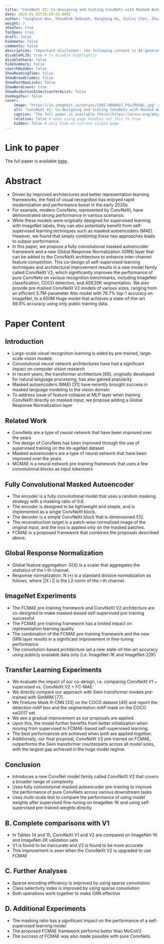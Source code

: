 ```yaml
---
title: "ConvNeXt V2: Co-designing and Scaling ConvNets with Masked Autoencoders"
date: 2023-01-02T18:59:31.000Z
author: "Sanghyun Woo, Shoubhik Debnath, Ronghang Hu, Xinlei Chen, Zhuang Liu, In So Kweon, Saining Xie"
weight: 2
showToc: true
TocOpen: true
draft: false
hidemeta: false
comments: false
description: "Important disclaimer: the following content is AI-generated, please make sure to fact check the presented information by reading the full paper."
disableHLJS: true # to disable highlightjs
disableShare: false
hideSummary: false
searchHidden: false
ShowReadingTime: false
ShowBreadCrumbs: false
ShowPostNavLinks: false
ShowWordCount: true
ShowRssButtonInSectionTermList: false
UseHugoToc: false
cover:
    image: "https://ik.imagekit.io/smryai/2301-00808v1_P5uJR8oBi.jpg" # image path/url
    alt: "ConvNeXt V2: Co-designing and Scaling ConvNets with Masked Autoencoders" # alt text
    caption: "The full paper is available [here](https://arxiv.org/abs/2301.00808)." # display caption under cover
    relative: false # when using page bundles set this to true
    hidden: false # only hide on current single page
---
```


# Link to paper
The full paper is available [here](https://arxiv.org/abs/2301.00808).


# Abstract
- Driven by improved architectures and better representation learning frameworks, the field of visual recognition has enjoyed rapid modernization and performance boost in the early 2020s.
- For example, modern ConvNets, represented by ConvNeXt, have demonstrated strong performance in various scenarios.
- While these models were originally designed for supervised learning with ImageNet labels, they can also potentially benefit from self-supervised learning techniques such as masked autoencoders (MAE). However, we found that simply combining these two approaches leads to subpar performance.
- In this paper, we propose a fully convolutional masked autoencoder framework and a new Global Response Normalization (GRN) layer that can be added to the ConvNeXt architecture to enhance inter-channel feature competition. This co-design of self-supervised learning techniques and architectural improvement results in a new model family called ConvNeXt V2, which significantly improves the performance of pure ConvNets on various recognition benchmarks, including ImageNet classification, COCO detection, and ADE20K segmentation. We also provide pre-trained ConvNeXt V2 models of various sizes, ranging from an efficient 3.7M-parameter Atto model with 76.7% top-1 accuracy on ImageNet, to a 650M Huge model that achieves a state-of-the-art 88.9% accuracy using only public training data.

# Paper Content

## Introduction
- Large-scale visual recognition learning is aided by pre-trained, large-scale vision models
- Convolutional neural network architectures have had a significant impact on computer vision research
- In recent years, the transformer architecture [68], originally developed for natural language processing, has also gained popularity
- Masked autoencoders (MAE) [31] have recently brought success in masked language modeling to the vision domain
- To address issue of feature collapse at MLP layer when training ConvNeXt directly on masked input, we propose adding a Global Response Normalization layer

## Related Work
- ConvNets are a type of neural network that have been improved over the years
- The design of ConvNets has been improved through the use of supervised training on the Im-ageNet dataset
- Masked autoencoders are a type of neural network that have been improved over the years
- MCMAE is a neural network pre-training framework that uses a few convolutional blocks as input tokenizers

## Fully Convolutional Masked Autoencoder
- The encoder is a fully convolutional model that uses a random masking strategy with a masking ratio of 0.6.
- The encoder is designed to be lightweight and simple, and is implemented as a single ConvNeXt block.
- The decoder is a simple ConvNeXt block that is dimensioned 512.
- The reconstruction target is a patch-wise normalized image of the original input, and the loss is applied only on the masked patches.
- FCMAE is a proposed framework that combines the proposals described above.

## Global Response Normalization
- Global feature aggregation: G(X) is a scalar that aggregates the statistics of the i-th channel.
- Response normalization: N (•) is a standard divisive normalization as follows, where ||X i || is the L2-norm of the i-th channel.

## ImageNet Experiments
- The FCMAE pre-training framework and ConvNeXt V2 architecture are co-designed to make masked-based self-supervised pre-training successful
- The FCMAE pre-training framework has a limited impact on representation learning quality
- The combination of the FCMAE pre-training framework and the new GRN layer results in a significant improvement in fine-tuning performance
- The convolution-based architecture set a new state-of-the-art accuracy using publicly available data only (i.e. ImageNet-1K and ImageNet-22K)

## Transfer Learning Experiments
- We evaluate the impact of our co-design, i.e. comparing ConvNeXt V1 + supervised vs. ConvNeXt V2 + FC-MAE.
- We directly compare our approach with Swin transformer models pre-trained with SimMIM [77].
- We finetune Mask R-CNN [33] on the COCO dataset [49] and report the detection mAP box and the segmentation mAP mask on the COCO val2017 set.
- We see a gradual improvement as our proposals are applied.
- Upon this, the model further benefits from better initialization when moving from supervised to FCMAE-based self-supervised learning.
- The best performances are achieved when both are applied together.
- Additionally, our final proposal, ConvNeXt V2 pre-trained on FCMAE, outperforms the Swin transformer counterparts across all model sizes, with the largest gap achieved in the huge model regime.

## Conclusion
- Introduces a new ConvNet model family called ConvNeXt V2 that covers a broader range of complexity
- Uses fully convolutional masked autoencoder pre-training to improve the performance of pure ConvNets across various downstream tasks
- Uses multi-scale test to compare the performance of using model weights after supervised fine-tuning on ImageNet-1K and using self-supervised pre-trained weights directly

## B. Complete comparisons with V1
- In Tables 14 and 15, ConvNeXt V1 and V2 are compared on ImageNet-1K and ImageNet-2K validation sets
- V1 is found to be inaccurate and V2 is found to be more accurate
- This improvement is seen when the ConvNeXt V2 is upgraded to use FCMAE

## C. Further Analyses
- Sparse encoding efficiency is improved by using sparse convolution
- Class selectivity index is improved by using sparse convolution
- Both operations work together to make GRN effective

## D. Additional Experiments
- The masking ratio has a significant impact on the performance of a self-supervised learning model
- The proposed FCMAE framework performs better than MoCoV3
- The success of FCMAE was also made possible with pure ConvNets
